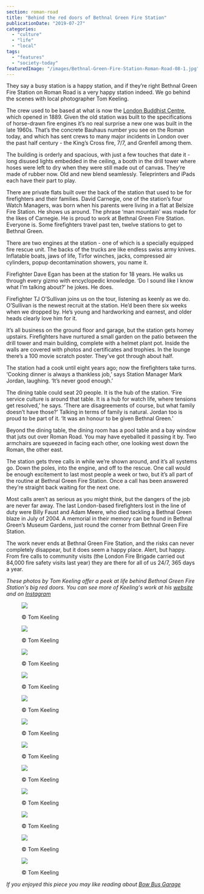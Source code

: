 ```yaml
---
section: roman-road
title: "Behind the red doors of Bethnal Green Fire Station"
publicationDate: "2019-07-27"
categories: 
  - "culture"
  - "life"
  - "local"
tags: 
  - "features"
  - "society-today"
featuredImage: "/images/Bethnal-Green-Fire-Station-Roman-Road-08-1.jpg"
---
```


They say a busy station is a happy station, and if they’re right Bethnal Green Fire Station on Roman Road is a very happy station indeed. We go behind the scenes with local photographer Tom Keeling.

The crew used to be based at what is now the [London Buddhist Centre](https://romanroadlondon.com/london-buddhist-centre-east-london/), which opened in 1889. Given the old station was built to the specifications of horse-drawn fire engines it’s no real surprise a new one was built in the late 1960s. That’s the concrete Bauhaus number you see on the Roman today, and which has sent crews to many major incidents in London over the past half century - the King’s Cross fire, 7/7, and Grenfell among them.

The building is orderly and spacious, with just a few touches that date it - long disused lights embedded in the ceiling, a booth in the drill tower where hoses were left to dry when they were still made out of canvas. They’re made of rubber now. Old and new blend seamlessly. Teleprinters and iPads each have their part to play. 

There are private flats built over the back of the station that used to be for firefighters and their families. David Carnegie, one of the station’s four Watch Managers, was born when his parents were living in a flat at Belsize Fire Station. He shows us around. The phrase ‘man mountain’ was made for the likes of Carnegie. He is proud to work at Bethnal Green Fire Station. Everyone is. Some firefighters travel past ten, twelve stations to get to Bethnal Green. 

There are two engines at the station - one of which is a specially equipped fire rescue unit. The backs of the trucks are like endless swiss army knives. Inflatable boats, jaws of life, Tirfor winches, jacks, compressed air cylinders, popup decontamination showers, you name it.

Firefighter Dave Egan has been at the station for 18 years. He walks us through every gizmo with encyclopedic knowledge. ‘Do I sound like I know what I’m talking about?’ he jokes. He does.

Firefighter TJ O’Sullivan joins us on the tour, listening as keenly as we do. O’Sullivan is the newest recruit at the station. He’d been there six weeks when we dropped by. He’s young and hardworking and earnest, and older heads clearly love him for it.

It’s all business on the ground floor and garage, but the station gets homey upstairs. Firefighters have nurtured a small garden on the patio between the drill tower and main building, complete with a helmet plant pot. Inside the walls are covered with photos and certificates and trophies. In the lounge there’s a 100 movie scratch poster. They’ve got through about half.

The station had a cook until eight years ago; now the firefighters take turns. ‘Cooking dinner is always a thankless job,’ says Station Manager Mark Jordan, laughing. ‘It’s never good enough.’

The dining table could seat 20 people. It is the hub of the station. ‘Fire service culture is around that table. It is a hub for watch life, where tensions get resolved,’ he says. ‘There are disagreements of course, but what family doesn’t have those?’ Talking in terms of family is natural. Jordan too is proud to be part of it. ‘It was an honour to be given Bethnal Green.’

Beyond the dining table, the dining room has a pool table and a bay window that juts out over Roman Road. You may have eyeballed it passing it by. Two armchairs are squeezed in facing each other, one looking west down the Roman, the other east.

The station gets three calls in while we’re shown around, and it’s all systems go. Down the poles, into the engine, and off to the rescue. One call would be enough excitement to last most people a week or two, but it’s all part of the routine at Bethnal Green Fire Station. Once a call has been answered they’re straight back waiting for the next one.

Most calls aren’t as serious as you might think, but the dangers of the job are never far away. The last London-based firefighters lost in the line of duty were Billy Faust and Adam Meere, who died tackling a Bethnal Green blaze in July of 2004. A memorial in their memory can be found in Bethnal Green’s Museum Gardens, just round the corner from Bethnal Green Fire Station.

The work never ends at Bethnal Green Fire Station, and the risks can never completely disappear, but it does seem a happy place. Alert, but happy. From fire calls to community visits (the London Fire Brigade carried out 84,000 fire safety visits last year) they are there for all of us 24/7, 365 days a year.  

_These photos by Tom Keeling offer a peek at life behind Bethnal Green Fire Station's big red doors. You can see more of Keeling's work at his [website](https://tomkeelingphoto.com/) and on [Instagram](https://www.instagram.com/tomkphotog/)_

<figure>

![](/images/Bethnal-Green-Fire-Station-Roman-Road-01-1024x683.jpg)

<figcaption>

© Tom Keeling

</figcaption>

</figure>

<figure>

![](/images/Bethnal-Green-Fire-Station-Roman-Road-07-1024x683.jpg)

<figcaption>

© Tom Keeling

</figcaption>

</figure>

<figure>

![](/images/Bethnal-Green-Fire-Station-Roman-Road-02-1024x683.jpg)

<figcaption>

© Tom Keeling

</figcaption>

</figure>

<figure>

![](/images/Bethnal-Green-Fire-Station-Roman-Road-04-1024x683.jpg)

<figcaption>

© Tom Keeling

</figcaption>

</figure>

<figure>

![](/images/Bethnal-Green-Fire-Station-Roman-Road-03-1024x683.jpg)

<figcaption>

© Tom Keeling

</figcaption>

</figure>

<figure>

![](/images/Bethnal-Green-Fire-Station-Roman-Road-11-1024x683.jpg)

<figcaption>

© Tom Keeling

</figcaption>

</figure>

<figure>

![](/images/Bethnal-Green-Fire-Station-Roman-Road-12-1024x683.jpg)

<figcaption>

© Tom Keeling

</figcaption>

</figure>

<figure>

![](/images/Bethnal-Green-Fire-Station-Roman-Road-15.jpg)

<figcaption>

© Tom Keeling

</figcaption>

</figure>

<figure>

![](/images/Bethnal-Green-Fire-Station-Roman-Road-08-1024x683.jpg)

<figcaption>

© Tom Keeling

</figcaption>

</figure>

<figure>

![](/images/Bethnal-Green-Fire-Station-Roman-Road-05-1024x683.jpg)

<figcaption>

© Tom Keeling

</figcaption>

</figure>

<figure>

![](/images/Bethnal-Green-Fire-Station-Roman-Road-10.jpg)

<figcaption>

© Tom Keeling

</figcaption>

</figure>

<figure>

![](/images/Bethnal-Green-Fire-Station-Roman-Road-09.jpg)

<figcaption>

© Tom Keeling

</figcaption>

</figure>

_If you enjoyed this piece you may like reading about [Bow Bus Garage](https://romanroadlondon.com/allen-staines-no8-bus-bow-garage-charladies-bowler-hats/)_

